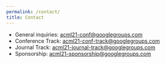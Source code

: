 ```yaml
---
permalink: /contact/
title: Contact
---
```


* General inquiries: <acml21-conf@googlegroups.com> 
* Conference Track: <acml21-conf-track@googlegroups.com> 
* Journal Track: <acml21-journal-track@googlegroups.com>
* Sponsorship: <acml21-sponsorship@googlegroups.com>